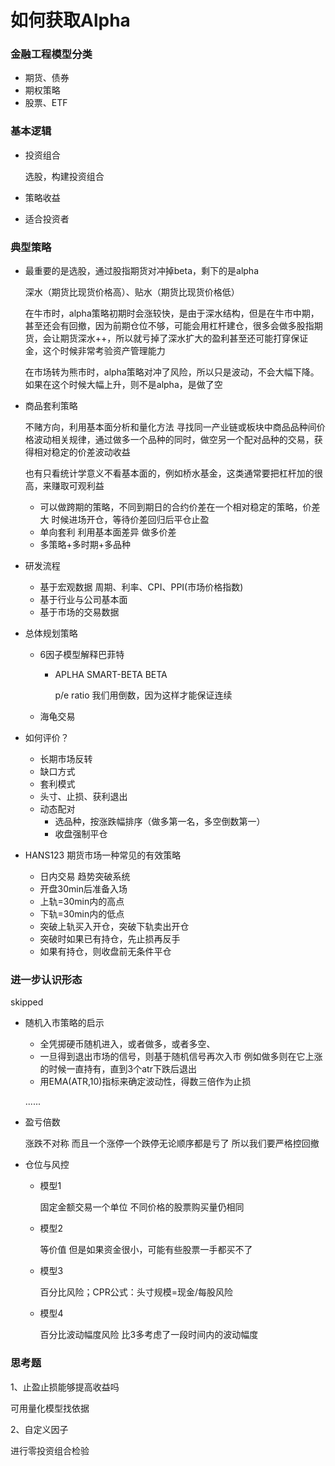 # 如何获取Alpha

### 金融工程模型分类

- 期货、债券
- 期权策略
- 股票、ETF

### 基本逻辑

- 投资组合

  选股，构建投资组合

- 策略收益

- 适合投资者

### 典型策略

- 最重要的是选股，通过股指期货对冲掉beta，剩下的是alpha

  深水（期货比现货价格高）、贴水（期货比现货价格低）

  在牛市时，alpha策略初期时会涨较快，是由于深水结构，但是在牛市中期，甚至还会有回撤，因为前期仓位不够，可能会用杠杆建仓，很多会做多股指期货，会让期货深水++，所以就亏掉了深水扩大的盈利甚至还可能打穿保证金，这个时候非常考验资产管理能力

  在市场转为熊市时，alpha策略对冲了风险，所以只是波动，不会大幅下降。如果在这个时候大幅上升，则不是alpha，是做了空

- 商品套利策略

  不赌方向，利用基本面分析和量化方法 寻找同一产业链或板块中商品品种间价格波动相关规律，通过做多一个品种的同时，做空另一个配对品种的交易，获得相对稳定的价差波动收益

  也有只看统计学意义不看基本面的，例如桥水基金，这类通常要把杠杆加的很高，来赚取可观利益

  - 可以做跨期的策略，不同到期日的合约价差在一个相对稳定的策略，价差大 时候进场开仓，等待价差回归后平仓止盈
  - 单向套利 利用基本面差异 做多价差  
  - 多策略+多时期+多品种

- 研发流程

  - 基于宏观数据 周期、利率、CPI、PPI(市场价格指数)
  - 基于行业与公司基本面
  - 基于市场的交易数据

- 总体规划策略

  - 6因子模型解释巴菲特

    - APLHA  SMART-BETA BETA

      p/e ratio 我们用倒数，因为这样才能保证连续

  - 海龟交易

- 如何评价？

  - 长期市场反转
  - 缺口方式
  - 套利模式
  - 头寸、止损、获利退出
  - 动态配对
    - 选品种，按涨跌幅排序（做多第一名，多空倒数第一）
    - 收盘强制平仓

- HANS123 期货市场一种常见的有效策略

  - 日内交易 趋势突破系统
  - 开盘30min后准备入场
  - 上轨=30min内的高点
  - 下轨=30min内的低点
  - 突破上轨买入开仓，突破下轨卖出开仓
  - 突破时如果已有持仓，先止损再反手
  - 如果有持仓，则收盘前无条件平仓

### 进一步认识形态

skipped

- 随机入市策略的启示

  - 全凭掷硬币随机进入，或者做多，或者多空、
  - 一旦得到退出市场的信号，则基于随机信号再次入市 例如做多则在它上涨的时候一直持有，直到3个atr下跌后退出
  - 用EMA(ATR,10)指标来确定波动性，得数三倍作为止损

  ......

- 盈亏倍数

  涨跌不对称  而且一个涨停一个跌停无论顺序都是亏了 所以我们要严格控回撤

- 仓位与风控

  - 模型1

    固定金额交易一个单位 不同价格的股票购买量仍相同

  - 模型2

    等价值 但是如果资金很小，可能有些股票一手都买不了

  - 模型3

    百分比风险；CPR公式：头寸规模=现金/每股风险

  - 模型4

    百分比波动幅度风险  比3多考虑了一段时间内的波动幅度

### 思考题

1、止盈止损能够提高收益吗

可用量化模型找依据

2、自定义因子

进行零投资组合检验